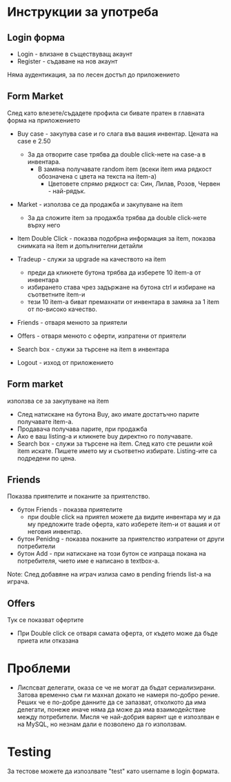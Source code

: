 # Инструкции за употреба

## Login форма
* Login - влизане в съществуващ акаунт
* Register - съдаване на нов акаунт

Няма аудентикация, за по лесен достъп до приложението

## Form Market
След като влезете/съдадете профила си бивате пратен в главната форма на приложението
* Buy case - закупува case и го слага във вашия инвентар. Цената на case е 2.50
  - За да отворите case трябва да double click-нете на case-а в инвентара.
    - В замяна получавате random item (всеки item има рядкост обозначена с цвета на текста на item-a)
        - Цветовете спрямо рядкост са: Син, Лилав, Розов, Червен - най-рядък.
* Market - използва се да продажба и закупуване на item
  - За да сложите item за продажба трябва да double click-нете върху него

* Item Double Click - показва подобрна информация за item, показва снимката на item и допълнителни детайли
    
* Tradeup - служи за upgrade на качеството на item
  - преди да кликнете бутона трябва да изберете 10 item-а от инвентара
  - избирането става чрез задържане на бутона ctrl и избиране на съответните item-и
  - тези 10 item-а биват премахнати от инвентара в замяна за 1 item от по-високо качество.
    
* Friends - отваря менюто за приятели

* Offers - отваря менюто с оферти, изпратени от приятели

* Search box - служи за търсене на item в инвентара

* Logout - изход от приложението

## Form market
използва се за закупуване на item
* След натискане на бутона Buy, ако имате достатъчно парите получавате item-a.
* Продавача получава парите, при продажба
* Ако е ваш listing-a и кликнете buy директно го получавате.
* Search box - служи за търсене на item. След като сте решили кой item искате. Пишете името му и съответно избирате. Listing-ите са подредени по цена.

## Friends
Показва приятелите и поканите за приятелство.
* бутон Friends - показва приятелите
  - при double click на приятел можете да видите инвентара му и да му предложите trade оферта, като изберете item-и от вашия и от неговия инвентар.
* бутон Penidng - показва поканите за приятелство изпратени от други потребители
* бутон Add - при натискане на този бутон се изпраща покана на потребителя, чието име е 
написано в textbox-а.
  
Note: След добавяне на играч излиза само в pending friends list-a на играча.

## Offers
Тук се показват офертите
* При Double click се отваря самата оферта, от където може да бъде приета или отказана

# Проблеми

- Лиспсват делегати, оказа се че не могат да бъдат сериализирани. Затова временно съм ги махнал докато не намеря по-добро рение. Реших че е по-добре данните да се запазват, отколкото да има делегати, понеже иначе няма да може да има взаимодействие между потребители. Мисля че най-добрия варянт ще е изпозлван е на MySQL, но незнам дали е позволено да го използвам.

# Testing

За тестове можете да изпозлвате "test" като username в login формата.